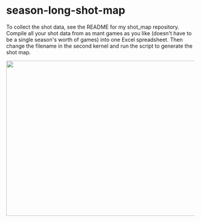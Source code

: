 # season-long-shot-map

To collect the shot data, see the README for my shot_map repository. Compile all your shot data from as mant games as you like (doesn't have to be a single season's worth of games) into one Excel spreadsheet. Then change the filename in the second kernel and run the script to generate the shot map. 

<p align="center">
  <img width="600" height="416" src="https://user-images.githubusercontent.com/57690237/84332959-fa685c00-ab53-11ea-99e9-34bfe527eb86.png">
</p>


